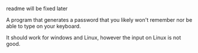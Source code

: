 readme will be fixed later

A program that generates a password that you likely won't remember nor be able to type on your keyboard. 

It should work for windows and Linux, however the input on Linux is not good.

